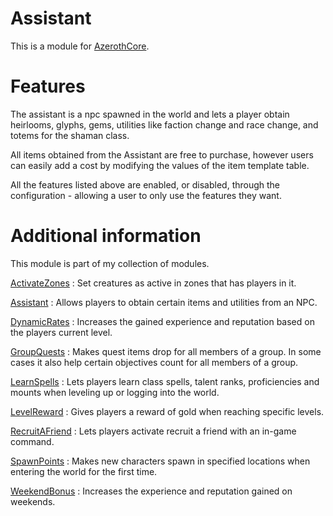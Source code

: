 # Assistant
This is a module for [AzerothCore](https://github.com/azerothcore/azerothcore-wotlk).

# Features
The assistant is a npc spawned in the world and lets a player obtain heirlooms, glyphs, gems, utilities like faction change and race change, and totems for the shaman class.

All items obtained from the Assistant are free to purchase, however users can easily add a cost by modifying the values of the item template table.

All the features listed above are enabled, or disabled, through the configuration - allowing a user to only use the features they want.

# Additional information
This module is part of my collection of modules.

[ActivateZones](https://github.com/tkn963/mod-activatezones) : Set creatures as active in zones that has players in it.

[Assistant](https://github.com/tkn963/mod-assistant) : Allows players to obtain certain items and utilities from an NPC.

[DynamicRates](https://github.com/tkn963/mod-dynamicrates) : Increases the gained experience and reputation based on the players current level.

[GroupQuests](https://github.com/tkn963/mod-groupquests) : Makes quest items drop for all members of a group. In some cases it also help certain objectives count for all members of a group.

[LearnSpells](https://github.com/tkn963/mod-learnspells) : Lets players learn class spells, talent ranks, proficiencies and mounts when leveling up or logging into the world.

[LevelReward](https://github.com/tkn963/mod-levelreward) : Gives players a reward of gold when reaching specific levels.

[RecruitAFriend](https://github.com/tkn963/mod-recruitafriend) : Lets players activate recruit a friend with an in-game command.

[SpawnPoints](https://github.com/tkn963/mod-spawnpoints) : Makes new characters spawn in specified locations when entering the world for the first time.

[WeekendBonus](https://github.com/tkn963/mod-weekendbonus) : Increases the experience and reputation gained on weekends.
